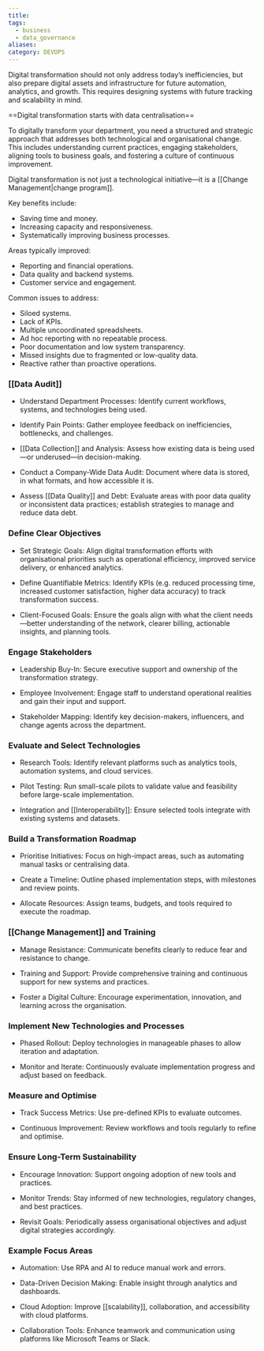 ```yaml
---
title: 
tags:
  - business
  - data_governance
aliases: 
category: DEVOPS
---
```

Digital transformation should not only address today’s inefficiencies, but also prepare digital assets and infrastructure for future automation, analytics, and growth. This requires designing systems with future tracking and scalability in mind.

==Digital transformation starts with data centralisation==

To digitally transform your department, you need a structured and strategic approach that addresses both technological and organisational change. This includes understanding current practices, engaging stakeholders, aligning tools to business goals, and fostering a culture of continuous improvement.

Digital transformation is not just a technological initiative—it is a [[Change Management|change program]].

Key benefits include:

- Saving time and money.
- Increasing capacity and responsiveness.
- Systematically improving business processes.

Areas typically improved:

- Reporting and financial operations.
- Data quality and backend systems.
- Customer service and engagement.

Common issues to address:

- Siloed systems.
- Lack of KPIs.
- Multiple uncoordinated spreadsheets.
- Ad hoc reporting with no repeatable process.
- Poor documentation and low system transparency.
- Missed insights due to fragmented or low-quality data.
- Reactive rather than proactive operations.

### [[Data Audit]]

- Understand Department Processes: Identify current workflows, systems, and technologies being used.

- Identify Pain Points: Gather employee feedback on inefficiencies, bottlenecks, and challenges.

- [[Data Collection]] and Analysis: Assess how existing data is being used—or underused—in decision-making.

- Conduct a Company-Wide Data Audit: Document where data is stored, in what formats, and how accessible it is.

- Assess [[Data Quality]] and Debt: Evaluate areas with poor data quality or inconsistent data practices; establish strategies to manage and reduce data debt.

### Define Clear Objectives

- Set Strategic Goals: Align digital transformation efforts with organisational priorities such as operational efficiency, improved service delivery, or enhanced analytics.

- Define Quantifiable Metrics: Identify KPIs (e.g. reduced processing time, increased customer satisfaction, higher data accuracy) to track transformation success.

- Client-Focused Goals: Ensure the goals align with what the client needs—better understanding of the network, clearer billing, actionable insights, and planning tools.

### Engage Stakeholders

- Leadership Buy-In: Secure executive support and ownership of the transformation strategy.

- Employee Involvement: Engage staff to understand operational realities and gain their input and support.

- Stakeholder Mapping: Identify key decision-makers, influencers, and change agents across the department.

### Evaluate and Select Technologies

- Research Tools: Identify relevant platforms such as analytics tools, automation systems, and cloud services.

- Pilot Testing: Run small-scale pilots to validate value and feasibility before large-scale implementation.

- Integration and [[Interoperability]]: Ensure selected tools integrate with existing systems and datasets.

### Build a Transformation Roadmap

- Prioritise Initiatives: Focus on high-impact areas, such as automating manual tasks or centralising data.

- Create a Timeline: Outline phased implementation steps, with milestones and review points.

- Allocate Resources: Assign teams, budgets, and tools required to execute the roadmap.

### [[Change Management]] and Training

- Manage Resistance: Communicate benefits clearly to reduce fear and resistance to change.

- Training and Support: Provide comprehensive training and continuous support for new systems and practices.

- Foster a Digital Culture: Encourage experimentation, innovation, and learning across the organisation.

### Implement New Technologies and Processes

- Phased Rollout: Deploy technologies in manageable phases to allow iteration and adaptation.

- Monitor and Iterate: Continuously evaluate implementation progress and adjust based on feedback.

### Measure and Optimise

- Track Success Metrics: Use pre-defined KPIs to evaluate outcomes.

- Continuous Improvement: Review workflows and tools regularly to refine and optimise.

### Ensure Long-Term Sustainability

- Encourage Innovation: Support ongoing adoption of new tools and practices.

- Monitor Trends: Stay informed of new technologies, regulatory changes, and best practices.

- Revisit Goals: Periodically assess organisational objectives and adjust digital strategies accordingly.

### Example Focus Areas

- Automation: Use RPA and AI to reduce manual work and errors.

- Data-Driven Decision Making: Enable insight through analytics and dashboards.

- Cloud Adoption: Improve [[scalability]], collaboration, and accessibility with cloud platforms.

- Collaboration Tools: Enhance teamwork and communication using platforms like Microsoft Teams or Slack.



